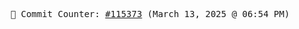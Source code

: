 <p align="center">
    <samp>
        📮 Commit Counter: <a href="https://github.com/Javascript-void0/Javascript-void0/commits/main">#115373</a> (March 13, 2025 @ 06:54 PM)
    </samp>
</p>